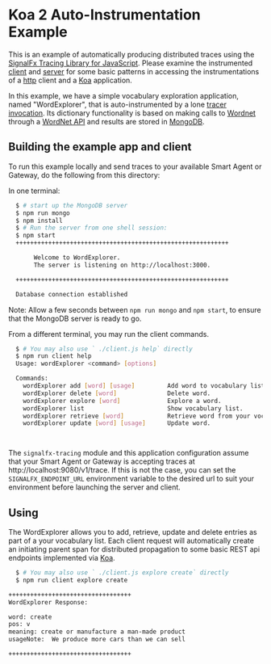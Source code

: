 # Koa 2 Auto-Instrumentation Example

This is an example of automatically producing distributed traces using the
[SignalFx Tracing Library for JavaScript](https://github.com/signalfx/signalfx-nodejs-tracing).
Please examine the instrumented [client](./client.js) and [server](./server.js) for
some basic patterns in accessing the instrumentations of a [http](https://nodejs.org/api/http.html)
client and a [Koa](https://www.koajs.com) application.

In this example, we have a simple vocabulary exploration application, named "WordExplorer",
that is auto-instrumented by a lone
[tracer invocation](./deedScheduler/tracer.js). Its dictionary functionality is based on making calls to [Wordnet](https://wordnet.princeton.edu)
through a [WordNet API](https://github.com/morungos/wordnet) and results are stored in [MongoDB](http://www.mongodb.org/).

## Building the example app and client

To run this example locally and send traces to your available Smart Agent or Gateway,
do the following from this directory:

In one terminal:
```bash
  $ # start up the MongoDB server
  $ npm run mongo
  $ npm install
  $ # Run the server from one shell session:
  $ npm start
  +++++++++++++++++++++++++++++++++++++++++++++++++++++++++++

       Welcome to WordExplorer.
       The server is listening on http://localhost:3000.

  +++++++++++++++++++++++++++++++++++++++++++++++++++++++++++

  Database connection established

```

Note: Allow a few seconds between `npm run mongo` and `npm start`, to ensure that the MongoDB server is ready to go.

From a different terminal, you may run the client commands.
```bash
  $ # You may also use ` ./client.js help` directly
  $ npm run client help
  Usage: wordExplorer <command> [options]

  Commands:
    wordExplorer add [word] [usage]         Add word to vocabulary list.
    wordExplorer delete [word]              Delete word.
    wordExplorer explore [word]             Explore a word.
    wordExplorer list                       Show vocabulary list.
    wordExplorer retrieve [word]            Retrieve word from your vocabulary list.
    wordExplorer update [word] [usage]      Update word.




```

The `signalfx-tracing` module and this application configuration assume that your Smart Agent
or Gateway is accepting traces at http://localhost:9080/v1/trace.  If this is not the case,
you can set the `SIGNALFX_ENDPOINT_URL` environment variable to the desired url to suit your
environment before launching the server and client.

## Using

The WordExplorer allows you to add, retrieve, update and delete entries as part of a your vocabulary list. Each
client request will automatically create an initiating parent span for distributed propagation
to some basic REST api endpoints implemented via [Koa](https://koajs.com).


```bash
  $ # You may also use ` ./client.js explore create` directly
  $ npm run client explore create

++++++++++++++++++++++++++++++++++
WordExplorer Response:

word: create
pos: v
meaning: create or manufacture a man-made product
usageNote:  We produce more cars than we can sell

++++++++++++++++++++++++++++++++++


```

